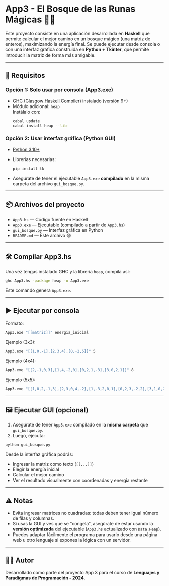 # App3 - El Bosque de las Runas Mágicas 🌲✨

Este proyecto consiste en una aplicación desarrollada en **Haskell** que permite calcular el mejor camino en un bosque mágico (una matriz de enteros), maximizando la energía final. Se puede ejecutar desde consola o con una interfaz gráfica construida en **Python + Tkinter**, que permite introducir la matriz de forma más amigable.

---

## 🔧 Requisitos

### Opción 1: Solo usar por consola (App3.exe)

- [GHC (Glasgow Haskell Compiler)](https://www.haskell.org/ghc/) instalado (versión 9+)
- Módulo adicional: `heap`  
  Instálalo con:
  ```bash
  cabal update
  cabal install heap --lib
  ```

### Opción 2: Usar interfaz gráfica (Python GUI)

- [Python 3.10+](https://www.python.org/)
- Librerías necesarias:
  ```bash
  pip install tk
  ```

- Asegúrate de tener el ejecutable `App3.exe` **compilado** en la misma carpeta del archivo `gui_bosque.py`.

---

## 📦 Archivos del proyecto

- `App3.hs` — Código fuente en Haskell
- `App3.exe` — Ejecutable (compilado a partir de `App3.hs`)
- `gui_bosque.py` — Interfaz gráfica en Python
- `README.md` — Este archivo 😄

---

## 🛠️ Compilar App3.hs

Una vez tengas instalado GHC y la librería `heap`, compila así:

```bash
ghc App3.hs -package heap -o App3.exe
```

Este comando genera `App3.exe`.

---

## ▶️ Ejecutar por consola

Formato:

```bash
App3.exe "[[matriz]]" energia_inicial
```

Ejemplo (3x3):

```bash
App3.exe "[[1,0,-1],[2,3,4],[0,-2,5]]" 5
```

Ejemplo (4x4):

```bash
App3.exe "[[2,-1,0,3],[1,4,-2,0],[0,2,1,-3],[3,0,2,1]]" 8
```

Ejemplo (5x5):

```bash
App3.exe "[[1,0,2,-1,3],[2,3,0,4,-2],[1,-3,2,0,1],[0,2,3,-2,2],[3,1,0,2,4]]" 10
```

---

## 🖼️ Ejecutar GUI (opcional)

1. Asegúrate de tener `App3.exe` compilado en la **misma carpeta** que `gui_bosque.py`.
2. Luego, ejecuta:

```bash
python gui_bosque.py
```

Desde la interfaz gráfica podrás:

- Ingresar la matriz como texto (`[[...]]`)
- Elegir la energía inicial
- Calcular el mejor camino
- Ver el resultado visualmente con coordenadas y energía restante

---

## ⚠️ Notas

- Evita ingresar matrices no cuadradas: todas deben tener igual número de filas y columnas.
- Si usas la GUI y ves que se "congela", asegúrate de estar usando la **versión optimizada** del ejecutable (`App3.hs` actualizado con `Data.Heap`).
- Puedes adaptar fácilmente el programa para usarlo desde una página web u otro lenguaje si expones la lógica con un servidor.

---

## 👨‍💻 Autor

Desarrollado como parte del proyecto App 3 para el curso de **Lenguajes y Paradigmas de Programación - 2024**.
